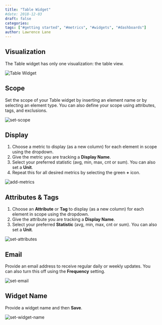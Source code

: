 ```yaml
---
title: "Table Widget"
#date: 2018-12-03
draft: false
categories:
tags: ["#getting started", "#metrics", "#widgets", "#dashboards"]
author: Lawrence Lane
---
```

## Visualization
The Table widget has only one visualization: the table view.

![Table Widget](/images/table-widget/table-widget.png)

## Scope

Set the scope of your Table widget by inserting an element name or by selecting an element type. You can also define your scope using attributes, tags, and exclusions.

![set-scope](/images/table-widget/set-scope.png)

## Display
1. Choose a metric to display (as a new column) for each element in scope using the dropdown.
2. Give the metric you are tracking a **Display Name**.
3. Select your preferred statistic (avg, min, max, cnt or sum). You can also set a **Unit**.
4. Repeat this for all desired metrics by selecting the green **+** icon.

![add-metrics](/images/table-widget/add-metrics.png)

## Attributes & Tags

1. Choose an **Attribute** or **Tag** to display (as a new column) for each element in scope using the dropdown.
2. Give the attribute you are tracking a **Display Name**.
3. Select your preferred **Statistic** (avg, min, max, cnt or sum). You can also set a **Unit**.

![set-attributes](/images/table-widget/set-attributes.png)

## Email
Provide an email address to receive regular daily or weekly updates. You can also turn this off using the **Frequency** setting.

![set-email](/images/table-widget/set-email.png)

## Widget Name
Provide a widget name and then **Save**.

![set-widget-name](/images/table-widget/set-widget-name.png)

